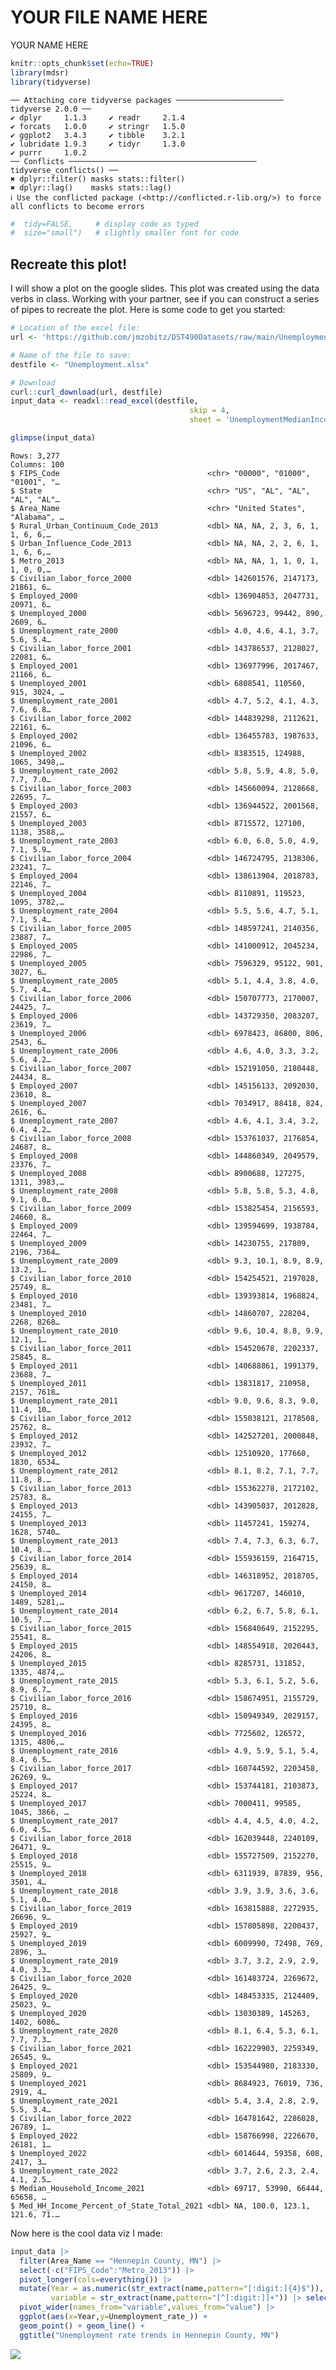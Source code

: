 # YOUR FILE NAME HERE
YOUR NAME HERE

``` r
knitr::opts_chunk$set(echo=TRUE)
library(mdsr)
library(tidyverse)
```

    ── Attaching core tidyverse packages ──────────────────────── tidyverse 2.0.0 ──
    ✔ dplyr     1.1.3     ✔ readr     2.1.4
    ✔ forcats   1.0.0     ✔ stringr   1.5.0
    ✔ ggplot2   3.4.3     ✔ tibble    3.2.1
    ✔ lubridate 1.9.3     ✔ tidyr     1.3.0
    ✔ purrr     1.0.2     
    ── Conflicts ────────────────────────────────────────── tidyverse_conflicts() ──
    ✖ dplyr::filter() masks stats::filter()
    ✖ dplyr::lag()    masks stats::lag()
    ℹ Use the conflicted package (<http://conflicted.r-lib.org/>) to force all conflicts to become errors

``` r
#  tidy=FALSE,     # display code as typed
#  size="small")   # slightly smaller font for code
```

## Recreate this plot!

I will show a plot on the google slides. This plot was created using the
data verbs in class. Working with your partner, see if you can construct
a series of pipes to recreate the plot. Here is some code to get you
started:

``` r
# Location of the excel file:
url <- 'https://github.com/jmzobitz/DST490Datasets/raw/main/Unemployment.xlsx'

# Name of the file to save:
destfile <- "Unemployment.xlsx"

# Download
curl::curl_download(url, destfile)
input_data <- readxl::read_excel(destfile,
                                        skip = 4,
                                        sheet = 'UnemploymentMedianIncome')

glimpse(input_data)
```

    Rows: 3,277
    Columns: 100
    $ FIPS_Code                                 <chr> "00000", "01000", "01001", "…
    $ State                                     <chr> "US", "AL", "AL", "AL", "AL"…
    $ Area_Name                                 <chr> "United States", "Alabama", …
    $ Rural_Urban_Continuum_Code_2013           <dbl> NA, NA, 2, 3, 6, 1, 1, 6, 6,…
    $ Urban_Influence_Code_2013                 <dbl> NA, NA, 2, 2, 6, 1, 1, 6, 6,…
    $ Metro_2013                                <dbl> NA, NA, 1, 1, 0, 1, 1, 0, 0,…
    $ Civilian_labor_force_2000                 <dbl> 142601576, 2147173, 21861, 6…
    $ Employed_2000                             <dbl> 136904853, 2047731, 20971, 6…
    $ Unemployed_2000                           <dbl> 5696723, 99442, 890, 2609, 6…
    $ Unemployment_rate_2000                    <dbl> 4.0, 4.6, 4.1, 3.7, 5.6, 5.4…
    $ Civilian_labor_force_2001                 <dbl> 143786537, 2128027, 22081, 6…
    $ Employed_2001                             <dbl> 136977996, 2017467, 21166, 6…
    $ Unemployed_2001                           <dbl> 6808541, 110560, 915, 3024, …
    $ Unemployment_rate_2001                    <dbl> 4.7, 5.2, 4.1, 4.3, 7.6, 6.8…
    $ Civilian_labor_force_2002                 <dbl> 144839298, 2112621, 22161, 6…
    $ Employed_2002                             <dbl> 136455783, 1987633, 21096, 6…
    $ Unemployed_2002                           <dbl> 8383515, 124988, 1065, 3498,…
    $ Unemployment_rate_2002                    <dbl> 5.8, 5.9, 4.8, 5.0, 7.7, 7.0…
    $ Civilian_labor_force_2003                 <dbl> 145660094, 2128668, 22695, 7…
    $ Employed_2003                             <dbl> 136944522, 2001568, 21557, 6…
    $ Unemployed_2003                           <dbl> 8715572, 127100, 1138, 3588,…
    $ Unemployment_rate_2003                    <dbl> 6.0, 6.0, 5.0, 4.9, 7.1, 5.9…
    $ Civilian_labor_force_2004                 <dbl> 146724795, 2138306, 23241, 7…
    $ Employed_2004                             <dbl> 138613904, 2018783, 22146, 7…
    $ Unemployed_2004                           <dbl> 8110891, 119523, 1095, 3782,…
    $ Unemployment_rate_2004                    <dbl> 5.5, 5.6, 4.7, 5.1, 7.1, 5.4…
    $ Civilian_labor_force_2005                 <dbl> 148597241, 2140356, 23887, 7…
    $ Employed_2005                             <dbl> 141000912, 2045234, 22986, 7…
    $ Unemployed_2005                           <dbl> 7596329, 95122, 901, 3027, 6…
    $ Unemployment_rate_2005                    <dbl> 5.1, 4.4, 3.8, 4.0, 5.7, 4.4…
    $ Civilian_labor_force_2006                 <dbl> 150707773, 2170007, 24425, 7…
    $ Employed_2006                             <dbl> 143729350, 2083207, 23619, 7…
    $ Unemployed_2006                           <dbl> 6978423, 86800, 806, 2543, 6…
    $ Unemployment_rate_2006                    <dbl> 4.6, 4.0, 3.3, 3.2, 5.6, 4.2…
    $ Civilian_labor_force_2007                 <dbl> 152191050, 2180448, 24434, 8…
    $ Employed_2007                             <dbl> 145156133, 2092030, 23610, 8…
    $ Unemployed_2007                           <dbl> 7034917, 88418, 824, 2616, 6…
    $ Unemployment_rate_2007                    <dbl> 4.6, 4.1, 3.4, 3.2, 6.4, 4.2…
    $ Civilian_labor_force_2008                 <dbl> 153761037, 2176854, 24687, 8…
    $ Employed_2008                             <dbl> 144860349, 2049579, 23376, 7…
    $ Unemployed_2008                           <dbl> 8900688, 127275, 1311, 3983,…
    $ Unemployment_rate_2008                    <dbl> 5.8, 5.8, 5.3, 4.8, 9.1, 6.0…
    $ Civilian_labor_force_2009                 <dbl> 153825454, 2156593, 24660, 8…
    $ Employed_2009                             <dbl> 139594699, 1938784, 22464, 7…
    $ Unemployed_2009                           <dbl> 14230755, 217809, 2196, 7364…
    $ Unemployment_rate_2009                    <dbl> 9.3, 10.1, 8.9, 8.9, 13.2, 1…
    $ Civilian_labor_force_2010                 <dbl> 154254521, 2197028, 25749, 8…
    $ Employed_2010                             <dbl> 139393814, 1968824, 23481, 7…
    $ Unemployed_2010                           <dbl> 14860707, 228204, 2268, 8268…
    $ Unemployment_rate_2010                    <dbl> 9.6, 10.4, 8.8, 9.9, 12.1, 1…
    $ Civilian_labor_force_2011                 <dbl> 154520678, 2202337, 25845, 8…
    $ Employed_2011                             <dbl> 140688861, 1991379, 23688, 7…
    $ Unemployed_2011                           <dbl> 13831817, 210958, 2157, 7618…
    $ Unemployment_rate_2011                    <dbl> 9.0, 9.6, 8.3, 9.0, 11.4, 10…
    $ Civilian_labor_force_2012                 <dbl> 155038121, 2178508, 25762, 8…
    $ Employed_2012                             <dbl> 142527201, 2000848, 23932, 7…
    $ Unemployed_2012                           <dbl> 12510920, 177660, 1830, 6534…
    $ Unemployment_rate_2012                    <dbl> 8.1, 8.2, 7.1, 7.7, 11.8, 8.…
    $ Civilian_labor_force_2013                 <dbl> 155362278, 2172102, 25783, 8…
    $ Employed_2013                             <dbl> 143905037, 2012828, 24155, 7…
    $ Unemployed_2013                           <dbl> 11457241, 159274, 1628, 5740…
    $ Unemployment_rate_2013                    <dbl> 7.4, 7.3, 6.3, 6.7, 10.4, 8.…
    $ Civilian_labor_force_2014                 <dbl> 155936159, 2164715, 25639, 8…
    $ Employed_2014                             <dbl> 146318952, 2018705, 24150, 8…
    $ Unemployed_2014                           <dbl> 9617207, 146010, 1489, 5281,…
    $ Unemployment_rate_2014                    <dbl> 6.2, 6.7, 5.8, 6.1, 10.5, 7.…
    $ Civilian_labor_force_2015                 <dbl> 156840649, 2152295, 25541, 8…
    $ Employed_2015                             <dbl> 148554918, 2020443, 24206, 8…
    $ Unemployed_2015                           <dbl> 8285731, 131852, 1335, 4874,…
    $ Unemployment_rate_2015                    <dbl> 5.3, 6.1, 5.2, 5.6, 8.9, 6.7…
    $ Civilian_labor_force_2016                 <dbl> 158674951, 2155729, 25710, 8…
    $ Employed_2016                             <dbl> 150949349, 2029157, 24395, 8…
    $ Unemployed_2016                           <dbl> 7725602, 126572, 1315, 4806,…
    $ Unemployment_rate_2016                    <dbl> 4.9, 5.9, 5.1, 5.4, 8.4, 6.5…
    $ Civilian_labor_force_2017                 <dbl> 160744592, 2203458, 26269, 9…
    $ Employed_2017                             <dbl> 153744181, 2103873, 25224, 8…
    $ Unemployed_2017                           <dbl> 7000411, 99585, 1045, 3866, …
    $ Unemployment_rate_2017                    <dbl> 4.4, 4.5, 4.0, 4.2, 6.0, 4.5…
    $ Civilian_labor_force_2018                 <dbl> 162039448, 2240109, 26471, 9…
    $ Employed_2018                             <dbl> 155727509, 2152270, 25515, 9…
    $ Unemployed_2018                           <dbl> 6311939, 87839, 956, 3501, 4…
    $ Unemployment_rate_2018                    <dbl> 3.9, 3.9, 3.6, 3.6, 5.1, 4.0…
    $ Civilian_labor_force_2019                 <dbl> 163815888, 2272935, 26696, 9…
    $ Employed_2019                             <dbl> 157805898, 2200437, 25927, 9…
    $ Unemployed_2019                           <dbl> 6009990, 72498, 769, 2896, 3…
    $ Unemployment_rate_2019                    <dbl> 3.7, 3.2, 2.9, 2.9, 4.0, 3.3…
    $ Civilian_labor_force_2020                 <dbl> 161483724, 2269672, 26425, 9…
    $ Employed_2020                             <dbl> 148453335, 2124409, 25023, 9…
    $ Unemployed_2020                           <dbl> 13030389, 145263, 1402, 6086…
    $ Unemployment_rate_2020                    <dbl> 8.1, 6.4, 5.3, 6.1, 7.7, 7.3…
    $ Civilian_labor_force_2021                 <dbl> 162229903, 2259349, 26545, 9…
    $ Employed_2021                             <dbl> 153544980, 2183330, 25809, 9…
    $ Unemployed_2021                           <dbl> 8684923, 76019, 736, 2919, 4…
    $ Unemployment_rate_2021                    <dbl> 5.4, 3.4, 2.8, 2.9, 5.5, 3.4…
    $ Civilian_labor_force_2022                 <dbl> 164781642, 2286028, 26789, 1…
    $ Employed_2022                             <dbl> 158766998, 2226670, 26181, 1…
    $ Unemployed_2022                           <dbl> 6014644, 59358, 608, 2417, 3…
    $ Unemployment_rate_2022                    <dbl> 3.7, 2.6, 2.3, 2.4, 4.1, 2.5…
    $ Median_Household_Income_2021              <dbl> 69717, 53990, 66444, 65658, …
    $ Med_HH_Income_Percent_of_State_Total_2021 <dbl> NA, 100.0, 123.1, 121.6, 71.…

Now here is the cool data viz I made:

``` r
input_data |>
  filter(Area_Name == "Hennepin County, MN") |>
  select(-c("FIPS_Code":"Metro_2013")) |>
  pivot_longer(cols=everything()) |>
  mutate(Year = as.numeric(str_extract(name,pattern="[:digit:]{4}$")),
         variable = str_extract(name,pattern="[^[:digit:]]+")) |> select(-name) |>
  pivot_wider(names_from="variable",values_from="value") |>
  ggplot(aes(x=Year,y=Unemployment_rate_)) +
  geom_point() + geom_line() +
  ggtitle("Unemployment rate trends in Hennepin County, MN")
```

![](day3-wrangling_files/figure-commonmark/unnamed-chunk-2-1.png)
